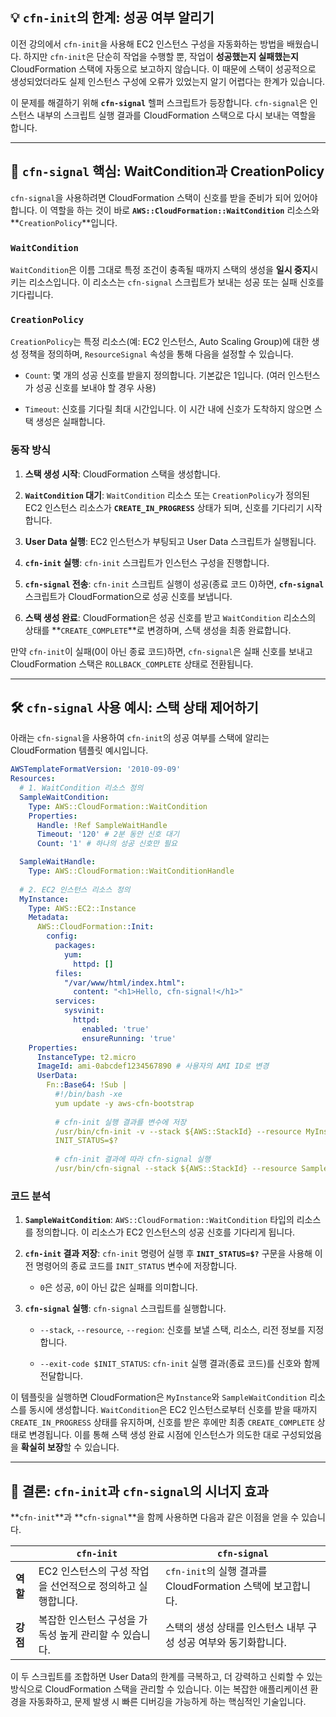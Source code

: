 
## 💡 `cfn-init`의 한계: 성공 여부 알리기

이전 강의에서 `cfn-init`을 사용해 EC2 인스턴스 구성을 자동화하는 방법을 배웠습니다. 하지만 `cfn-init`은 단순히 작업을 수행할 뿐, 작업이 **성공했는지 실패했는지** CloudFormation 스택에 자동으로 보고하지 않습니다. 이 때문에 스택이 성공적으로 생성되었더라도 실제 인스턴스 구성에 오류가 있었는지 알기 어렵다는 한계가 있습니다.

이 문제를 해결하기 위해 **`cfn-signal`** 헬퍼 스크립트가 등장합니다. `cfn-signal`은 인스턴스 내부의 스크립트 실행 결과를 CloudFormation 스택으로 다시 보내는 역할을 합니다.

---

## 📝 `cfn-signal` 핵심: WaitCondition과 CreationPolicy

`cfn-signal`을 사용하려면 CloudFormation 스택이 신호를 받을 준비가 되어 있어야 합니다. 이 역할을 하는 것이 바로 **`AWS::CloudFormation::WaitCondition`** 리소스와 **`CreationPolicy`**입니다.

### `WaitCondition`

`WaitCondition`은 이름 그대로 특정 조건이 충족될 때까지 스택의 생성을 **일시 중지**시키는 리소스입니다. 이 리소스는 `cfn-signal` 스크립트가 보내는 성공 또는 실패 신호를 기다립니다.

### `CreationPolicy`

`CreationPolicy`는 특정 리소스(예: EC2 인스턴스, Auto Scaling Group)에 대한 생성 정책을 정의하며, `ResourceSignal` 속성을 통해 다음을 설정할 수 있습니다.

- `Count`: 몇 개의 성공 신호를 받을지 정의합니다. 기본값은 1입니다. (여러 인스턴스가 성공 신호를 보내야 할 경우 사용)
    
- `Timeout`: 신호를 기다릴 최대 시간입니다. 이 시간 내에 신호가 도착하지 않으면 스택 생성은 실패합니다.

### 동작 방식

1. **스택 생성 시작**: CloudFormation 스택을 생성합니다.
    
2. **`WaitCondition` 대기**: `WaitCondition` 리소스 또는 `CreationPolicy`가 정의된 EC2 인스턴스 리소스가 **`CREATE_IN_PROGRESS`** 상태가 되며, 신호를 기다리기 시작합니다.
    
3. **User Data 실행**: EC2 인스턴스가 부팅되고 User Data 스크립트가 실행됩니다.
    
4. **`cfn-init` 실행**: `cfn-init` 스크립트가 인스턴스 구성을 진행합니다.
    
5. **`cfn-signal` 전송**: `cfn-init` 스크립트 실행이 성공(종료 코드 0)하면, **`cfn-signal`** 스크립트가 CloudFormation으로 성공 신호를 보냅니다.
    
6. **스택 생성 완료**: CloudFormation은 성공 신호를 받고 `WaitCondition` 리소스의 상태를 **`CREATE_COMPLETE`**로 변경하며, 스택 생성을 최종 완료합니다.
    

만약 `cfn-init`이 실패(0이 아닌 종료 코드)하면, `cfn-signal`은 실패 신호를 보내고 CloudFormation 스택은 `ROLLBACK_COMPLETE` 상태로 전환됩니다.

---

## 🛠️ `cfn-signal` 사용 예시: 스택 상태 제어하기

아래는 `cfn-signal`을 사용하여 `cfn-init`의 성공 여부를 스택에 알리는 CloudFormation 템플릿 예시입니다.

```YAML
AWSTemplateFormatVersion: '2010-09-09'
Resources:
  # 1. WaitCondition 리소스 정의
  SampleWaitCondition:
    Type: AWS::CloudFormation::WaitCondition
    Properties:
      Handle: !Ref SampleWaitHandle
      Timeout: '120' # 2분 동안 신호 대기
      Count: '1' # 하나의 성공 신호만 필요

  SampleWaitHandle:
    Type: AWS::CloudFormation::WaitConditionHandle
  
  # 2. EC2 인스턴스 리소스 정의
  MyInstance:
    Type: AWS::EC2::Instance
    Metadata:
      AWS::CloudFormation::Init:
        config:
          packages:
            yum:
              httpd: []
          files:
            "/var/www/html/index.html":
              content: "<h1>Hello, cfn-signal!</h1>"
          services:
            sysvinit:
              httpd:
                enabled: 'true'
                ensureRunning: 'true'
    Properties:
      InstanceType: t2.micro
      ImageId: ami-0abcdef1234567890 # 사용자의 AMI ID로 변경
      UserData:
        Fn::Base64: !Sub |
          #!/bin/bash -xe
          yum update -y aws-cfn-bootstrap
          
          # cfn-init 실행 결과를 변수에 저장
          /usr/bin/cfn-init -v --stack ${AWS::StackId} --resource MyInstance --region ${AWS::Region}
          INIT_STATUS=$?
          
          # cfn-init 결과에 따라 cfn-signal 실행
          /usr/bin/cfn-signal --stack ${AWS::StackId} --resource SampleWaitCondition --region ${AWS::Region} --exit-code $INIT_STATUS
```

### 코드 분석

1. **`SampleWaitCondition`**: `AWS::CloudFormation::WaitCondition` 타입의 리소스를 정의합니다. 이 리소스가 EC2 인스턴스의 성공 신호를 기다리게 됩니다.
    
2. **`cfn-init` 결과 저장**: `cfn-init` 명령어 실행 후 **`INIT_STATUS=$?`** 구문을 사용해 이전 명령어의 종료 코드를 `INIT_STATUS` 변수에 저장합니다.
    
    - `0`은 성공, `0`이 아닌 값은 실패를 의미합니다.
        
3. **`cfn-signal` 실행**: `cfn-signal` 스크립트를 실행합니다.
    
    - `--stack`, `--resource`, `--region`: 신호를 보낼 스택, 리소스, 리전 정보를 지정합니다.
        
    - `--exit-code $INIT_STATUS`: `cfn-init` 실행 결과(종료 코드)를 신호와 함께 전달합니다.
        

이 템플릿을 실행하면 CloudFormation은 `MyInstance`와 `SampleWaitCondition` 리소스를 동시에 생성합니다. `WaitCondition`은 EC2 인스턴스로부터 신호를 받을 때까지 `CREATE_IN_PROGRESS` 상태를 유지하며, 신호를 받은 후에만 최종 `CREATE_COMPLETE` 상태로 변경됩니다. 이를 통해 스택 생성 완료 시점에 인스턴스가 의도한 대로 구성되었음을 **확실히 보장**할 수 있습니다.

---

## 🌟 결론: `cfn-init`과 `cfn-signal`의 시너지 효과

**`cfn-init`**과 **`cfn-signal`**을 함께 사용하면 다음과 같은 이점을 얻을 수 있습니다.

| |`cfn-init`|`cfn-signal`|
|---|---|---|
|**역할**|EC2 인스턴스의 구성 작업을 선언적으로 정의하고 실행합니다.|`cfn-init`의 실행 결과를 CloudFormation 스택에 보고합니다.|
|**강점**|복잡한 인스턴스 구성을 가독성 높게 관리할 수 있습니다.|스택의 생성 상태를 인스턴스 내부 구성 성공 여부와 동기화합니다.|


이 두 스크립트를 조합하면 User Data의 한계를 극복하고, 더 강력하고 신뢰할 수 있는 방식으로 CloudFormation 스택을 관리할 수 있습니다. 이는 복잡한 애플리케이션 환경을 자동화하고, 문제 발생 시 빠른 디버깅을 가능하게 하는 핵심적인 기술입니다.